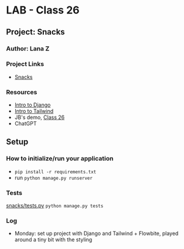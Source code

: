 # LAB - Class 26

## Project: Snacks

### Author: Lana Z

### Project Links
- [Snacks](https://github.com/lana-z/django-snacks)


### Resources
- [Intro to Django](https://github.com/codefellows/seattle-code-python-401d24/blob/main/class-26/demo/DEMO-DJANGO.md)
- [Intro to Tailwind](https://github.com/codefellows/seattle-code-python-401d24/blob/main/class-26/demo/DEMO-TAILWIND.md)
- JB's demo, [Class 26](https://github.com/codefellows/seattle-code-python-401d24/tree/main/class-26/demo)
- ChatGPT

## Setup

### How to initialize/run your application
- `pip install -r requirements.txt`
- run `python manage.py runserver`

### Tests

[snacks/tests.py](https://github.com/lana-z/django-snacks/blob/main/snacks/tests.py)
```python manage.py tests```

### Log

- Monday: set up project with Django and Tailwind + Flowbite, played around a tiny bit with the styling